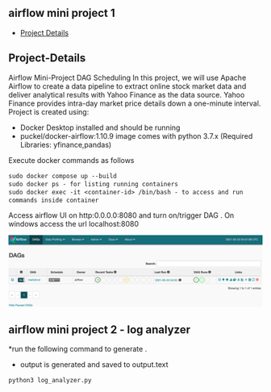 ## airflow mini project 1
* [Project Details](#Project-Details)

## Project-Details
Airflow Mini-Project DAG Scheduling
In this project, we will use Apache Airflow to create a data pipeline to extract online stock market data and deliver analytical results with Yahoo Finance as the data source. Yahoo Finance provides intra-day market price details down a one-minute interval.
Project is created using:
* Docker Desktop installed and should be running
* puckel/docker-airflow:1.10.9 image comes with python 3.7.x (Required Libraries: yfinance,pandas)

Execute docker commands as follows

```
sudo docker compose up --build
sudo docker ps - for listing running containers
sudo docker exec -it <container-id> /bin/bash - to access and run commands inside container

```

Access airflow UI on http:0.0.0.0:8080 and turn on/trigger DAG . On windows access the url localhost:8080


![Alt text](/images/project-img1.png?raw=true "Airflow webserver")


## airflow mini project 2 - log analyzer
*run the following command to generate .
* output is generated and saved to output.text

```
python3 log_analyzer.py

```